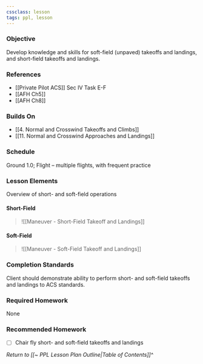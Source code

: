 ```yaml
---
cssclass: lesson
tags: ppl, lesson
---
```

### Objective
Develop knowledge and skills for soft-field (unpaved) takeoffs and landings, and short-field takeoffs and landings.

### References
- [[Private Pilot ACS]] Sec IV Task E-F
- [[AFH Ch5]]
- [[AFH Ch8]]

### Builds On
- [[4. Normal and Crosswind Takeoffs and Climbs]]
- [[11. Normal and Crosswind Approaches and Landings]]

### Schedule
Ground 1.0; Flight – multiple flights, with frequent practice

### Lesson Elements
Overview of short- and soft-field operations

#### Short-Field
> ![[Maneuver - Short-Field Takeoff and Landings]]

#### Soft-Field
> ![[Maneuver - Soft-Field Takeoff and Landings]]

### Completion Standards
Client should demonstrate ability to perform short- and soft-field takeoffs and landings to ACS standards.

### Required Homework
 None

### Recommended Homework 
- [ ] Chair fly short- and soft-field takeoffs and landings

*Return to [[~ PPL Lesson Plan Outline|Table of Contents]]^*